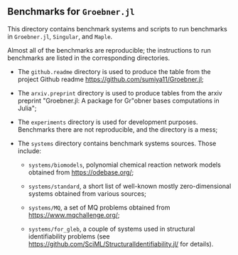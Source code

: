 
## Benchmarks for `Groebner.jl`

This directory contains benchmark systems and scripts to run benchmarks in `Groebner.jl`, `Singular`, and `Maple`.

Almost all of the benchmarks are reproducible; the instructions to run benchmarks are listed in the corresponding directories.

- The `github.readme` directory is used to produce the table from the project Github readme https://github.com/sumiya11/Groebner.jl;

- The `arxiv.preprint` directory is used to produce tables from the arxiv preprint "Groebner.jl: A package for Gr\"obner bases computations in Julia";

- The `experiments` directory is used for development purposes. Benchmarks there are not reproducible, and the directory is a mess;

- The `systems` directory contains benchmark systems sources. Those include: 

    - `systems/biomodels`, polynomial chemical reaction network models obtained from https://odebase.org/;

    - `systems/standard`, a short list of well-known mostly zero-dimensional systems obtained from various sources;

    - `systems/MQ`, a set of MQ problems obtained from https://www.mqchallenge.org/;

    - `systems/for_gleb`, a couple of systems used in structural identifiability problems (see https://github.com/SciML/StructuralIdentifiability.jl/ for details).


